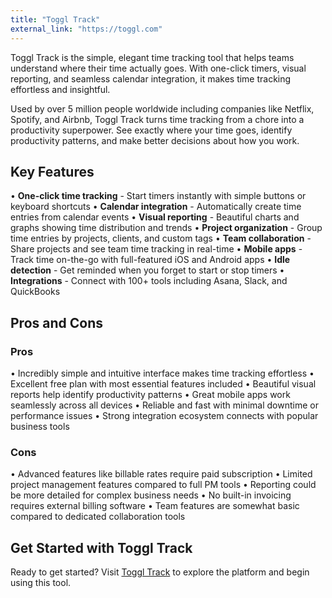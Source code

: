 ```yaml
---
title: "Toggl Track"
external_link: "https://toggl.com"
---
```

Toggl Track is the simple, elegant time tracking tool that helps teams understand where their time actually goes. With one-click timers, visual reporting, and seamless calendar integration, it makes time tracking effortless and insightful.

Used by over 5 million people worldwide including companies like Netflix, Spotify, and Airbnb, Toggl Track turns time tracking from a chore into a productivity superpower. See exactly where your time goes, identify productivity patterns, and make better decisions about how you work.

## Key Features

• **One-click time tracking** - Start timers instantly with simple buttons or keyboard shortcuts
• **Calendar integration** - Automatically create time entries from calendar events
• **Visual reporting** - Beautiful charts and graphs showing time distribution and trends
• **Project organization** - Group time entries by projects, clients, and custom tags
• **Team collaboration** - Share projects and see team time tracking in real-time
• **Mobile apps** - Track time on-the-go with full-featured iOS and Android apps
• **Idle detection** - Get reminded when you forget to start or stop timers
• **Integrations** - Connect with 100+ tools including Asana, Slack, and QuickBooks

## Pros and Cons

### Pros
• Incredibly simple and intuitive interface makes time tracking effortless
• Excellent free plan with most essential features included
• Beautiful visual reports help identify productivity patterns
• Great mobile apps work seamlessly across all devices
• Reliable and fast with minimal downtime or performance issues
• Strong integration ecosystem connects with popular business tools

### Cons
• Advanced features like billable rates require paid subscription
• Limited project management features compared to full PM tools
• Reporting could be more detailed for complex business needs
• No built-in invoicing requires external billing software
• Team features are somewhat basic compared to dedicated collaboration tools

## Get Started with Toggl Track

Ready to get started? Visit [Toggl Track](https://toggl.com) to explore the platform and begin using this tool.